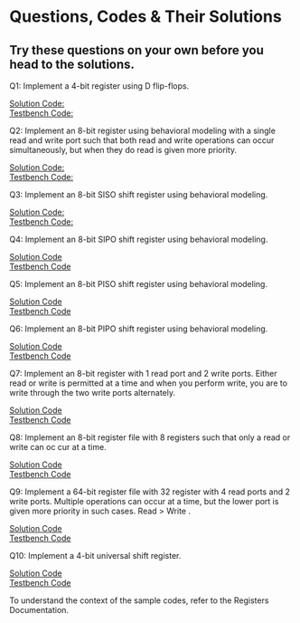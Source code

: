 # Questions, Codes & Their Solutions
## Try these questions on your own before you head to the solutions.

Q1: Implement a 4-bit register using D flip-flops.

[Solution Code: ](https://github.com/srii5477/Registers-HWLab/blob/main/codes/Q1/register.v)  
[Testbench Code: ](https://github.com/srii5477/Registers-HWLab/blob/main/codes/Q1/register_tb.v)


Q2: Implement an 8-bit register using behavioral modeling with a single read and write port such that both read and write operations can occur simultaneously, but when they do read is given more priority.

[Solution Code: ](https://github.com/srii5477/Registers-HWLab/blob/main/codes/Q2/registeroperations.v)  
[Testbench Code: ](https://github.com/srii5477/Registers-HWLab/blob/main/codes/Q2/registeroperations_tb.v)


Q3: Implement an 8-bit SISO shift register using behavioral modeling.

[Solution Code: ](https://github.com/srii5477/Registers-HWLab/blob/main/codes/Q3/shiftregister_SISO.v)  
[Testbench Code: ](https://github.com/srii5477/Registers-HWLab/blob/main/codes/Q3/shiftregister_SISO_tb.v)


Q4: Implement an 8-bit SIPO shift register using behavioral modeling.

[Solution Code](https://github.com/srii5477/Registers-HWLab/blob/main/codes/Q4/shiftregister_SIPO.v)   
[Testbench Code](https://github.com/srii5477/Registers-HWLab/blob/main/codes/Q4/shiftregister_SIPO_tb.v)


Q5: Implement an 8-bit PISO shift register using behavioral modeling.

[Solution Code](https://github.com/srii5477/Registers-HWLab/blob/main/codes/Q5/shiftregister_PISO.v)  
[Testbench Code](https://github.com/srii5477/Registers-HWLab/blob/main/codes/Q5/shiftregister_PISO_tb.v)


Q6: Implement an 8-bit PIPO shift register using behavioral modeling.

[Solution Code](https://github.com/srii5477/Registers-HWLab/blob/main/codes/Q6/shiftregister_PIPO.v)   
[Testbench Code](https://github.com/srii5477/Registers-HWLab/blob/main/codes/Q6/shiftregister_PIPO_tb.v)

Q7: Implement an 8-bit register with 1 read port and 2 write ports. Either read or write is permitted at a time and when you perform write, you are to write through the two write ports alternately.

[Solution Code](https://github.com/srii5477/Registers-HWLab/blob/main/codes/Q7/regnew.v)  
[Testbench Code](https://github.com/srii5477/Registers-HWLab/blob/main/codes/Q7/regnew_tb.v)


Q8: Implement an 8-bit register file with 8 registers such that only a read or write can oc
cur at a time.

[Solution Code](https://github.com/srii5477/Registers-HWLab/blob/main/codes/Q8/regfile2.v)  
[Testbench Code](https://github.com/srii5477/Registers-HWLab/blob/main/codes/Q8/regfile2_tb.v)


Q9: Implement a 64-bit register file with 32 register with 4 read ports and 2 write ports. Multiple operations can occur at a time, but the lower port is given more priority in such cases. Read > Write .

[Solution Code](https://github.com/srii5477/Registers-HWLab/blob/main/codes/Q9/regfile3.v)  
[Testbench Code](https://github.com/srii5477/Registers-HWLab/blob/main/codes/Q9/regfile3_tb.v)

Q10: Implement a 4-bit universal shift register.

[Solution Code](https://github.com/srii5477/Registers-HWLab/blob/main/codes/Q10/universal_shift_register.v)  
[Testbench Code](https://github.com/srii5477/Registers-HWLab/blob/main/codes/Q10/universal_shift_register_tb.v)


To understand the context of the sample codes, refer to the Registers Documentation.